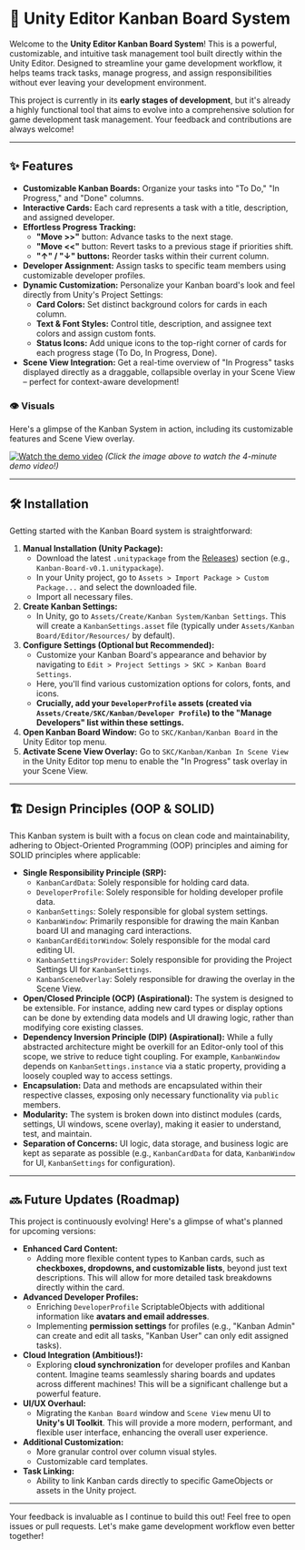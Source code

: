 # 🚀 Unity Editor Kanban Board System

Welcome to the **Unity Editor Kanban Board System**! This is a powerful, customizable, and intuitive task management tool built directly within the Unity Editor. Designed to streamline your game development workflow, it helps teams track tasks, manage progress, and assign responsibilities without ever leaving your development environment.

This project is currently in its **early stages of development**, but it's already a highly functional tool that aims to evolve into a comprehensive solution for game development task management. Your feedback and contributions are always welcome!

---

## ✨ Features

* **Customizable Kanban Boards:** Organize your tasks into "To Do," "In Progress," and "Done" columns.
* **Interactive Cards:** Each card represents a task with a title, description, and assigned developer.
* **Effortless Progress Tracking:**
    * **"Move >>"** button: Advance tasks to the next stage.
    * **"Move <<"** button: Revert tasks to a previous stage if priorities shift.
    * **"↑" / "↓" buttons:** Reorder tasks within their current column.
* **Developer Assignment:** Assign tasks to specific team members using customizable developer profiles.
* **Dynamic Customization:** Personalize your Kanban board's look and feel directly from Unity's Project Settings:
    * **Card Colors:** Set distinct background colors for cards in each column.
    * **Text & Font Styles:** Control title, description, and assignee text colors and assign custom fonts.
    * **Status Icons:** Add unique icons to the top-right corner of cards for each progress stage (To Do, In Progress, Done).
* **Scene View Integration:** Get a real-time overview of "In Progress" tasks displayed directly as a draggable, collapsible overlay in your Scene View – perfect for context-aware development!

### 👁️ Visuals

Here's a glimpse of the Kanban System in action, including its customizable features and Scene View overlay.

[![Watch the demo video](your-github-image-link-here/demo_video_thumbnail.png)](your-youtube-vimeo-video-link-here)
*(Click the image above to watch the 4-minute demo video!)*

---

## 🛠️ Installation

Getting started with the Kanban Board system is straightforward:

1.  **Manual Installation (Unity Package):**
    * Download the latest `.unitypackage` from the [Releases](/releases/tag/Release)) section (e.g., `Kanban-Board-v0.1.unitypackage`).
    * In your Unity project, go to `Assets > Import Package > Custom Package...` and select the downloaded file.
    * Import all necessary files.
2.  **Create Kanban Settings:**
    * In Unity, go to `Assets/Create/Kanban System/Kanban Settings`. This will create a `KanbanSettings.asset` file (typically under `Assets/Kanban Board/Editor/Resources/` by default).
3.  **Configure Settings (Optional but Recommended):**
    * Customize your Kanban Board's appearance and behavior by navigating to `Edit > Project Settings > SKC > Kanban Board Settings`.
    * Here, you'll find various customization options for colors, fonts, and icons.
    * **Crucially, add your `DeveloperProfile` assets (created via `Assets/Create/SKC/Kanban/Developer Profile`) to the "Manage Developers" list within these settings.**
4.  **Open Kanban Board Window:** Go to `SKC/Kanban/Kanban Board` in the Unity Editor top menu.
5.  **Activate Scene View Overlay:** Go to `SKC/Kanban/Kanban In Scene View` in the Unity Editor top menu to enable the "In Progress" task overlay in your Scene View.

---

## 🏗️ Design Principles (OOP & SOLID)

This Kanban system is built with a focus on clean code and maintainability, adhering to Object-Oriented Programming (OOP) principles and aiming for SOLID principles where applicable:

* **Single Responsibility Principle (SRP):**
    * `KanbanCardData`: Solely responsible for holding card data.
    * `DeveloperProfile`: Solely responsible for holding developer profile data.
    * `KanbanSettings`: Solely responsible for global system settings.
    * `KanbanWindow`: Primarily responsible for drawing the main Kanban board UI and managing card interactions.
    * `KanbanCardEditorWindow`: Solely responsible for the modal card editing UI.
    * `KanbanSettingsProvider`: Solely responsible for providing the Project Settings UI for `KanbanSettings`.
    * `KanbanSceneOverlay`: Solely responsible for drawing the overlay in the Scene View.
* **Open/Closed Principle (OCP) (Aspirational):** The system is designed to be extensible. For instance, adding new card types or display options can be done by extending data models and UI drawing logic, rather than modifying core existing classes.
* **Dependency Inversion Principle (DIP) (Aspirational):** While a fully abstracted architecture might be overkill for an Editor-only tool of this scope, we strive to reduce tight coupling. For example, `KanbanWindow` depends on `KanbanSettings.instance` via a static property, providing a loosely coupled way to access settings.
* **Encapsulation:** Data and methods are encapsulated within their respective classes, exposing only necessary functionality via `public` members.
* **Modularity:** The system is broken down into distinct modules (cards, settings, UI windows, scene overlay), making it easier to understand, test, and maintain.
* **Separation of Concerns:** UI logic, data storage, and business logic are kept as separate as possible (e.g., `KanbanCardData` for data, `KanbanWindow` for UI, `KanbanSettings` for configuration).

---

## 🔜 Future Updates (Roadmap)

This project is continuously evolving! Here's a glimpse of what's planned for upcoming versions:

* **Enhanced Card Content:**
    * Adding more flexible content types to Kanban cards, such as **checkboxes, dropdowns, and customizable lists**, beyond just text descriptions. This will allow for more detailed task breakdowns directly within the card.
* **Advanced Developer Profiles:**
    * Enriching `DeveloperProfile` ScriptableObjects with additional information like **avatars and email addresses**.
    * Implementing **permission settings** for profiles (e.g., "Kanban Admin" can create and edit all tasks, "Kanban User" can only edit assigned tasks).
* **Cloud Integration (Ambitious!):**
    * Exploring **cloud synchronization** for developer profiles and Kanban content. Imagine teams seamlessly sharing boards and updates across different machines! This will be a significant challenge but a powerful feature.
* **UI/UX Overhaul:**
    * Migrating the `Kanban Board` window and `Scene View` menu UI to **Unity's UI Toolkit**. This will provide a more modern, performant, and flexible user interface, enhancing the overall user experience.
* **Additional Customization:**
    * More granular control over column visual styles.
    * Customizable card templates.
* **Task Linking:**
    * Ability to link Kanban cards directly to specific GameObjects or assets in the Unity project.

---

Your feedback is invaluable as I continue to build this out! Feel free to open issues or pull requests. Let's make game development workflow even better together!
